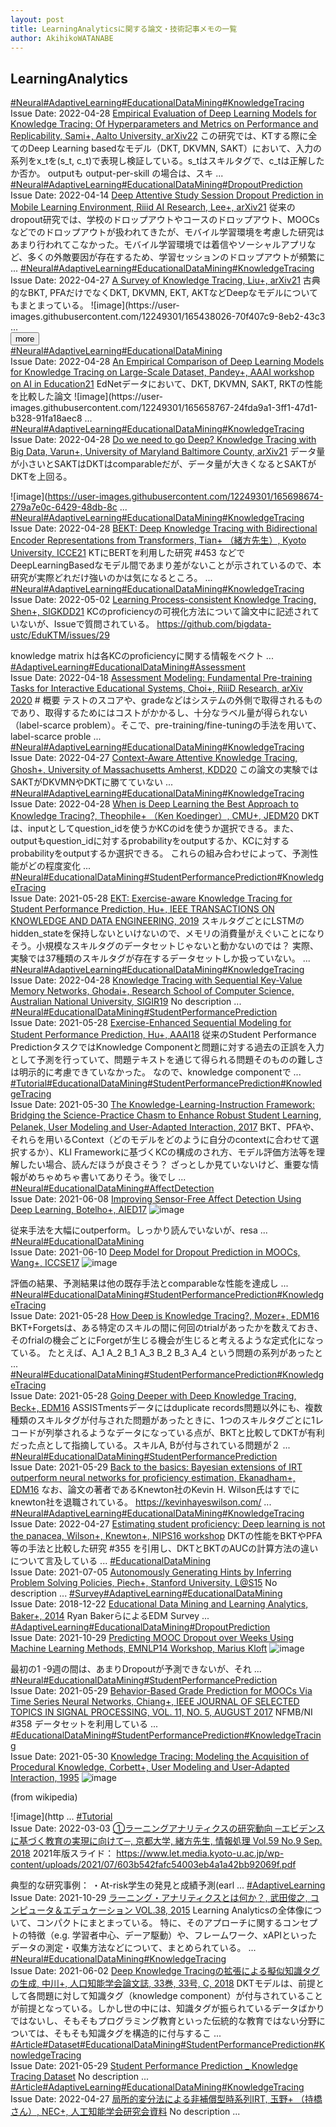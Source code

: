 ```yaml
---
layout: post
title: LearningAnalyticsに関する論文・技術記事メモの一覧
author: AkihikoWATANABE
---
```

## LearningAnalytics
<div class="visible-content">
<a class="button" href="articles/Neural.html">#Neural</a><a class="button" href="articles/AdaptiveLearning.html">#AdaptiveLearning</a><a class="button" href="articles/EducationalDataMining.html">#EducationalDataMining</a><a class="button" href="articles/KnowledgeTracing.html">#KnowledgeTracing</a><br><span class="issue_date">Issue Date: 2022-04-28</span>
<a href="https://github.com/AkihikoWatanabe/paper_notes/issues/453">Empirical Evaluation of Deep Learning Models for Knowledge Tracing: Of Hyperparameters and Metrics on Performance and Replicability, Sami+, Aalto University, arXiv22</a>
<span class="snippet">この研究では、KTする際に全てのDeep Learning basedなモデル（DKT, DKVMN, SAKT）において、入力の系列をx_tを(s_t, c_t)で表現し検証している。s_tはスキルタグで、c_tは正解したか否か。outputも output-per-skill の場合は、スキ ...</span>
<a class="button" href="articles/Neural.html">#Neural</a><a class="button" href="articles/AdaptiveLearning.html">#AdaptiveLearning</a><a class="button" href="articles/EducationalDataMining.html">#EducationalDataMining</a><a class="button" href="articles/DropoutPrediction.html">#DropoutPrediction</a><br><span class="issue_date">Issue Date: 2022-04-14</span>
<a href="https://github.com/AkihikoWatanabe/paper_notes/issues/443">Deep Attentive Study Session Dropout Prediction in Mobile Learning Environment, Riiid AI Research, Lee+, arXiv21</a>
<span class="snippet">従来のdropout研究では、学校のドロップアウトやコースのドロップアウト、MOOCsなどでのドロップアウトが扱われてきたが、モバイル学習環境を考慮した研究はあまり行われてこなかった。モバイル学習環境では着信やソーシャルアプリなど、多くの外敵要因が存在するため、学習セッションのドロップアウトが頻繁に ...</span>
<a class="button" href="articles/Neural.html">#Neural</a><a class="button" href="articles/AdaptiveLearning.html">#AdaptiveLearning</a><a class="button" href="articles/EducationalDataMining.html">#EducationalDataMining</a><a class="button" href="articles/KnowledgeTracing.html">#KnowledgeTracing</a><br><span class="issue_date">Issue Date: 2022-04-27</span>
<a href="https://github.com/AkihikoWatanabe/paper_notes/issues/448">A Survey of Knowledge Tracing, Liu+, arXiv21</a>
<span class="snippet">古典的なBKT, PFAだけでなくDKT, DKVMN, EKT, AKTなどDeepなモデルについてもまとまっている。![image](https://user-images.githubusercontent.com/12249301/165438026-70f407c9-8eb2-43c3 ...</span>
</div>
<button onclick="showMore(0)">more</button>

<div class="hidden-content">
<a class="button" href="articles/Neural.html">#Neural</a><a class="button" href="articles/AdaptiveLearning.html">#AdaptiveLearning</a><a class="button" href="articles/EducationalDataMining.html">#EducationalDataMining</a><br><span class="issue_date">Issue Date: 2022-04-28</span>
<a href="https://github.com/AkihikoWatanabe/paper_notes/issues/450">An Empirical Comparison of Deep Learning Models for Knowledge Tracing on Large-Scale Dataset, Pandey+, AAAI workshop on AI in Education21</a>
<span class="snippet">EdNetデータにおいて、DKT, DKVMN, SAKT, RKTの性能を比較した論文![image](https://user-images.githubusercontent.com/12249301/165658767-24fda9a1-3ff1-47d1-b328-91fa18aec8 ...</span>
<a class="button" href="articles/Neural.html">#Neural</a><a class="button" href="articles/AdaptiveLearning.html">#AdaptiveLearning</a><a class="button" href="articles/EducationalDataMining.html">#EducationalDataMining</a><a class="button" href="articles/KnowledgeTracing.html">#KnowledgeTracing</a><br><span class="issue_date">Issue Date: 2022-04-28</span>
<a href="https://github.com/AkihikoWatanabe/paper_notes/issues/452">Do we need to go Deep? Knowledge Tracing with Big Data, Varun+, University of Maryland Baltimore County, arXiv21</a>
<span class="snippet">データ量が小さいとSAKTはDKTはcomparableだが、データ量が大きくなるとSAKTがDKTを上回る。![image](https://user-images.githubusercontent.com/12249301/165698674-279a7e0c-6429-48db-8c ...</span>
<a class="button" href="articles/Neural.html">#Neural</a><a class="button" href="articles/AdaptiveLearning.html">#AdaptiveLearning</a><a class="button" href="articles/EducationalDataMining.html">#EducationalDataMining</a><a class="button" href="articles/KnowledgeTracing.html">#KnowledgeTracing</a><br><span class="issue_date">Issue Date: 2022-04-28</span>
<a href="https://github.com/AkihikoWatanabe/paper_notes/issues/454">BEKT: Deep Knowledge Tracing with Bidirectional Encoder Representations from Transformers, Tian+ （緒方先生）, Kyoto University, ICCE21</a>
<span class="snippet">KTにBERTを利用した研究#453 などでDeepLearningBasedなモデル間であまり差がないことが示されているので、本研究が実際どれだけ強いのかは気になるところ。 ...</span>
<a class="button" href="articles/Neural.html">#Neural</a><a class="button" href="articles/AdaptiveLearning.html">#AdaptiveLearning</a><a class="button" href="articles/EducationalDataMining.html">#EducationalDataMining</a><a class="button" href="articles/KnowledgeTracing.html">#KnowledgeTracing</a><br><span class="issue_date">Issue Date: 2022-05-02</span>
<a href="https://github.com/AkihikoWatanabe/paper_notes/issues/456">Learning Process-consistent Knowledge Tracing, Shen+, SIGKDD21</a>
<span class="snippet">KCのproficiencyの可視化方法について論文中に記述されていないが、Issueで質問されている。https://github.com/bigdata-ustc/EduKTM/issues/29knowledge matrix hは各KCのproficiencyに関する情報をベクト ...</span>
<a class="button" href="articles/AdaptiveLearning.html">#AdaptiveLearning</a><a class="button" href="articles/EducationalDataMining.html">#EducationalDataMining</a><a class="button" href="articles/Assessment.html">#Assessment</a><br><span class="issue_date">Issue Date: 2022-04-18</span>
<a href="https://github.com/AkihikoWatanabe/paper_notes/issues/444">Assessment Modeling: Fundamental Pre-training Tasks for Interactive Educational Systems, Choi+, RiiiD Research, arXiv 2020</a>
<span class="snippet"># 概要テストのスコアや、gradeなどはシステムの外側で取得されるものであり、取得するためにはコストがかかるし、十分なラベル量が得られない（label-scarce problem）。そこで、pre-training/fine-tuningの手法を用いて、label-scarce proble ...</span>
<a class="button" href="articles/Neural.html">#Neural</a><a class="button" href="articles/AdaptiveLearning.html">#AdaptiveLearning</a><a class="button" href="articles/EducationalDataMining.html">#EducationalDataMining</a><a class="button" href="articles/KnowledgeTracing.html">#KnowledgeTracing</a><br><span class="issue_date">Issue Date: 2022-04-27</span>
<a href="https://github.com/AkihikoWatanabe/paper_notes/issues/446">Context-Aware Attentive Knowledge Tracing, Ghosh+, University of Massachusetts Amherst, KDD20</a>
<span class="snippet">この論文の実験ではSAKTがDKVMNやDKTに勝てていない ...</span>
<a class="button" href="articles/Neural.html">#Neural</a><a class="button" href="articles/AdaptiveLearning.html">#AdaptiveLearning</a><a class="button" href="articles/EducationalDataMining.html">#EducationalDataMining</a><a class="button" href="articles/KnowledgeTracing.html">#KnowledgeTracing</a><br><span class="issue_date">Issue Date: 2022-04-28</span>
<a href="https://github.com/AkihikoWatanabe/paper_notes/issues/451">When is Deep Learning the Best Approach to Knowledge Tracing?, Theophile+ （Ken Koedinger）, CMU+, JEDM20</a>
<span class="snippet">DKTは、inputとしてquestion_idを使うかKCのidを使うか選択できる。また、outputもquestion_idに対するprobabilityをoutputするか、KCに対するprobabilityをoutputするか選択できる。これらの組み合わせによって、予測性能がどの程度変化 ...</span>
<a class="button" href="articles/Neural.html">#Neural</a><a class="button" href="articles/EducationalDataMining.html">#EducationalDataMining</a><a class="button" href="articles/StudentPerformancePrediction.html">#StudentPerformancePrediction</a><a class="button" href="articles/KnowledgeTracing.html">#KnowledgeTracing</a><br><span class="issue_date">Issue Date: 2021-05-28</span>
<a href="https://github.com/AkihikoWatanabe/paper_notes/issues/353">EKT: Exercise-aware Knowledge Tracing for Student Performance Prediction, Hu+, IEEE TRANSACTIONS ON KNOWLEDGE AND DATA ENGINEERING, 2019</a>
<span class="snippet">スキルタグごとにLSTMのhidden_stateを保持しないといけないので、メモリの消費量がえぐいことになりそう。小規模なスキルタグのデータセットじゃないと動かないのでは？実際、実験では37種類のスキルタグが存在するデータセットしか扱っていない。 ...</span>
<a class="button" href="articles/Neural.html">#Neural</a><a class="button" href="articles/AdaptiveLearning.html">#AdaptiveLearning</a><a class="button" href="articles/EducationalDataMining.html">#EducationalDataMining</a><a class="button" href="articles/KnowledgeTracing.html">#KnowledgeTracing</a><br><span class="issue_date">Issue Date: 2022-04-28</span>
<a href="https://github.com/AkihikoWatanabe/paper_notes/issues/455">Knowledge Tracing with Sequential Key-Value Memory Networks, Ghodai+, Research School of Computer Science, Australian National University, SIGIR19</a>
<span class="snippet">No description ...</span>
<a class="button" href="articles/Neural.html">#Neural</a><a class="button" href="articles/EducationalDataMining.html">#EducationalDataMining</a><a class="button" href="articles/StudentPerformancePrediction.html">#StudentPerformancePrediction</a><br><span class="issue_date">Issue Date: 2021-05-28</span>
<a href="https://github.com/AkihikoWatanabe/paper_notes/issues/354">Exercise-Enhanced Sequential Modeling for Student Performance Prediction, Hu+, AAAI18</a>
<span class="snippet">従来のStudent Performance PredictionタスクではKnowledge Componentと問題に対する過去の正誤を入力として予測を行っていて、問題テキストを通じて得られる問題そのものの難しさは明示的に考慮できていなかった。なので、knowledge componentで ...</span>
<a class="button" href="articles/Tutorial.html">#Tutorial</a><a class="button" href="articles/EducationalDataMining.html">#EducationalDataMining</a><a class="button" href="articles/StudentPerformancePrediction.html">#StudentPerformancePrediction</a><a class="button" href="articles/KnowledgeTracing.html">#KnowledgeTracing</a><br><span class="issue_date">Issue Date: 2021-05-30</span>
<a href="https://github.com/AkihikoWatanabe/paper_notes/issues/361">The Knowledge-Learning-Instruction Framework: Bridging the Science-Practice Chasm to Enhance Robust Student Learning, Pelanek, User Modeling and User-Adapted Interaction, 2017</a>
<span class="snippet">BKT、PFAや、それらを用いるContext（どのモデルをどのように自分のcontextに合わせて選択するか）、KLI Frameworkに基づくKCの構成のされ方、モデル評価方法等を理解したい場合、読んだほうが良さそう？ざっとしか見ていないけど、重要な情報がめちゃめちゃ書いてありそう。後でし ...</span>
<a class="button" href="articles/Neural.html">#Neural</a><a class="button" href="articles/EducationalDataMining.html">#EducationalDataMining</a><a class="button" href="articles/AffectDetection.html">#AffectDetection</a><br><span class="issue_date">Issue Date: 2021-06-08</span>
<a href="https://github.com/AkihikoWatanabe/paper_notes/issues/380">Improving Sensor-Free Affect Detection Using Deep Learning, Botelho+, AIED17</a>
<span class="snippet">![image](https://user-images.githubusercontent.com/12249301/123304125-84197a80-d559-11eb-9ed8-67fa809b506c.png)従来手法を大幅にoutperform。しっかり読んでいないが、resa ...</span>
<a class="button" href="articles/Neural.html">#Neural</a><a class="button" href="articles/EducationalDataMining.html">#EducationalDataMining</a><br><span class="issue_date">Issue Date: 2021-06-10</span>
<a href="https://github.com/AkihikoWatanabe/paper_notes/issues/385">Deep Model for Dropout Prediction in MOOCs, Wang+, ICCSE17</a>
<span class="snippet">![image](https://user-images.githubusercontent.com/12249301/121488518-18d69100-ca0e-11eb-9c1f-23831c818d09.png)評価の結果、予測結果は他の既存手法とcomparableな性能を達成し ...</span>
<a class="button" href="articles/Neural.html">#Neural</a><a class="button" href="articles/EducationalDataMining.html">#EducationalDataMining</a><a class="button" href="articles/StudentPerformancePrediction.html">#StudentPerformancePrediction</a><a class="button" href="articles/KnowledgeTracing.html">#KnowledgeTracing</a><br><span class="issue_date">Issue Date: 2021-05-28</span>
<a href="https://github.com/AkihikoWatanabe/paper_notes/issues/355">How Deep is Knowledge Tracing?, Mozer+, EDM16</a>
<span class="snippet">BKT+Forgetsは、ある特定のスキルの間に何回のtrialがあったかを数えておき、そのfrialの機会ごとにForgetが生じる機会が生じると考えるような定式化になっている。たとえば、A_1 A_2 B_1 A_3 B_2 B_3 A_4 という問題の系列があったと ...</span>
<a class="button" href="articles/Neural.html">#Neural</a><a class="button" href="articles/EducationalDataMining.html">#EducationalDataMining</a><a class="button" href="articles/StudentPerformancePrediction.html">#StudentPerformancePrediction</a><a class="button" href="articles/KnowledgeTracing.html">#KnowledgeTracing</a><br><span class="issue_date">Issue Date: 2021-05-28</span>
<a href="https://github.com/AkihikoWatanabe/paper_notes/issues/356">Going Deeper with Deep Knowledge Tracing, Beck+, EDM16</a>
<span class="snippet">ASSISTmentsデータにはduplicate records問題以外にも、複数種類のスキルタグが付与された問題があったときに、1つのスキルタグごとに1レコードが列挙されるようなデータになっている点が、BKTと比較してDKTが有利だった点として指摘している。スキルA, Bが付与されている問題が２ ...</span>
<a class="button" href="articles/Neural.html">#Neural</a><a class="button" href="articles/EducationalDataMining.html">#EducationalDataMining</a><a class="button" href="articles/StudentPerformancePrediction.html">#StudentPerformancePrediction</a><br><span class="issue_date">Issue Date: 2021-05-29</span>
<a href="https://github.com/AkihikoWatanabe/paper_notes/issues/358">Back to the basics: Bayesian extensions of IRT outperform neural networks for proficiency estimation, Ekanadham+, EDM16</a>
<span class="snippet">なお、論文の著者であるKnewton社のKevin H. Wilson氏はすでにknewton社を退職されている。https://kevinhayeswilson.com/ ...</span>
<a class="button" href="articles/Neural.html">#Neural</a><a class="button" href="articles/AdaptiveLearning.html">#AdaptiveLearning</a><a class="button" href="articles/EducationalDataMining.html">#EducationalDataMining</a><a class="button" href="articles/KnowledgeTracing.html">#KnowledgeTracing</a><br><span class="issue_date">Issue Date: 2022-04-27</span>
<a href="https://github.com/AkihikoWatanabe/paper_notes/issues/445">Estimating student proficiency: Deep learning is not the panacea, Wilson+, Knewton+, NIPS16 workshop</a>
<span class="snippet">DKTの性能をBKTやPFA等の手法と比較した研究#355 を引用し、DKTとBKTのAUCの計算方法の違いについて言及している ...</span>
<a class="button" href="articles/EducationalDataMining.html">#EducationalDataMining</a><br><span class="issue_date">Issue Date: 2021-07-05</span>
<a href="https://github.com/AkihikoWatanabe/paper_notes/issues/400">Autonomously Generating Hints by Inferring Problem Solving Policies, Piech+, Stanford University, L@S15</a>
<span class="snippet">No description ...</span>
<a class="button" href="articles/Survey.html">#Survey</a><a class="button" href="articles/AdaptiveLearning.html">#AdaptiveLearning</a><a class="button" href="articles/EducationalDataMining.html">#EducationalDataMining</a><br><span class="issue_date">Issue Date: 2018-12-22</span>
<a href="https://github.com/AkihikoWatanabe/paper_notes/issues/294">Educational Data Mining and Learning Analytics, Baker+, 2014</a>
<span class="snippet">Ryan BakerらによるEDM Survey ...</span>
<a class="button" href="articles/AdaptiveLearning.html">#AdaptiveLearning</a><a class="button" href="articles/EducationalDataMining.html">#EducationalDataMining</a><a class="button" href="articles/DropoutPrediction.html">#DropoutPrediction</a><br><span class="issue_date">Issue Date: 2021-10-29</span>
<a href="https://github.com/AkihikoWatanabe/paper_notes/issues/424">Predicting MOOC Dropout over Weeks Using Machine Learning Methods, EMNLP14 Workshop, Marius Kloft</a>
<span class="snippet">![image](https://user-images.githubusercontent.com/12249301/139363086-1df1ab46-c1ed-4a2a-a72d-d310b3101b8f.png)最初の1 -9週の間は、あまりDropoutが予測できないが、それ ...</span>
<a class="button" href="articles/Neural.html">#Neural</a><a class="button" href="articles/EducationalDataMining.html">#EducationalDataMining</a><a class="button" href="articles/StudentPerformancePrediction.html">#StudentPerformancePrediction</a><br><span class="issue_date">Issue Date: 2021-05-29</span>
<a href="https://github.com/AkihikoWatanabe/paper_notes/issues/357">Behavior-Based Grade Prediction for MOOCs Via Time Series Neural Networks, Chiang+, IEEE JOURNAL OF SELECTED TOPICS IN SIGNAL PROCESSING, VOL. 11, NO. 5, AUGUST 2017</a>
<span class="snippet">NFMB/NI #358 データセットを利用している ...</span>
<a class="button" href="articles/EducationalDataMining.html">#EducationalDataMining</a><a class="button" href="articles/StudentPerformancePrediction.html">#StudentPerformancePrediction</a><a class="button" href="articles/KnowledgeTracing.html">#KnowledgeTracing</a><br><span class="issue_date">Issue Date: 2021-05-30</span>
<a href="https://github.com/AkihikoWatanabe/paper_notes/issues/360">Knowledge Tracing: Modeling the Acquisition of Procedural Knowledge, Corbett+, User Modeling and User-Adapted Interaction, 1995</a>
<span class="snippet">![image](https://user-images.githubusercontent.com/12249301/120093822-b7820880-c157-11eb-9c6e-9a2c5a5eb262.png)(from wikipedia)![image](http ...</span>
<a class="button" href="articles/Tutorial.html">#Tutorial</a><br><span class="issue_date">Issue Date: 2022-03-03</span>
<a href="https://github.com/AkihikoWatanabe/paper_notes/issues/438">①ラーニングアナリティクスの研究動向 ─エビデンスに基づく教育の実現に向けて─, 京都大学, 緒方先生, 情報処理 Vol.59 No.9 Sep. 2018</a>
<span class="snippet">2021年版スライド：https://www.let.media.kyoto-u.ac.jp/wp-content/uploads/2021/07/603b542fafc54003eb4a1a42bb92069f.pdf典型的な研究事例：・At-risk学生の発見と成績予測(earl ...</span>
<a class="button" href="articles/AdaptiveLearning.html">#AdaptiveLearning</a><br><span class="issue_date">Issue Date: 2021-10-29</span>
<a href="https://github.com/AkihikoWatanabe/paper_notes/issues/422">ラーニング・アナリティクスとは何か？, 武田俊之, コンピュータ＆エデュケーション VOL.38, 2015</a>
<span class="snippet">Learning Analyticsの全体像について、コンパクトにまとまっている。特に、そのアプローチに関するコンセプトの特徴（e.g. 学習者中心、デーア駆動）や、フレームワーク、xAPIといったデータの測定・収集方法などについて、まとめられている。 ...</span>
<a class="button" href="articles/Neural.html">#Neural</a><a class="button" href="articles/EducationalDataMining.html">#EducationalDataMining</a><a class="button" href="articles/KnowledgeTracing.html">#KnowledgeTracing</a><br><span class="issue_date">Issue Date: 2021-06-02</span>
<a href="https://github.com/AkihikoWatanabe/paper_notes/issues/368">Deep Knowledge Tracingの拡張による擬似知識タグの生成, 中川+, 人口知能学会論文誌, 33巻, 33号, C, 2018</a>
<span class="snippet">DKTモデルは、前提として各問題に対して知識タグ（knowledge component）が付与されていることが前提となっている。しかし世の中には、知識タグが振られているデータばかりではないし、そもそもプログラミング教育といった伝統的な教育ではない分野については、そもそも知識タグを構造的に付与するこ ...</span>
<a class="button" href="articles/Article.html">#Article</a><a class="button" href="articles/Dataset.html">#Dataset</a><a class="button" href="articles/EducationalDataMining.html">#EducationalDataMining</a><a class="button" href="articles/StudentPerformancePrediction.html">#StudentPerformancePrediction</a><a class="button" href="articles/KnowledgeTracing.html">#KnowledgeTracing</a><br><span class="issue_date">Issue Date: 2021-05-29</span>
<a href="https://github.com/AkihikoWatanabe/paper_notes/issues/359">Student Performance Prediction _ Knowledge Tracing Dataset</a>
<span class="snippet">No description ...</span>
<a class="button" href="articles/Article.html">#Article</a><a class="button" href="articles/AdaptiveLearning.html">#AdaptiveLearning</a><a class="button" href="articles/EducationalDataMining.html">#EducationalDataMining</a><a class="button" href="articles/KnowledgeTracing.html">#KnowledgeTracing</a><br><span class="issue_date">Issue Date: 2022-04-27</span>
<a href="https://github.com/AkihikoWatanabe/paper_notes/issues/449">局所的変分法による非補償型時系列IRT, 玉野+ （持橋さん）, NEC+, 人工知能学会研究会資料</a>
<span class="snippet">No description ...</span>
<button onclick="hideContent(0)" style="display: none;">hide</button>
</div>
